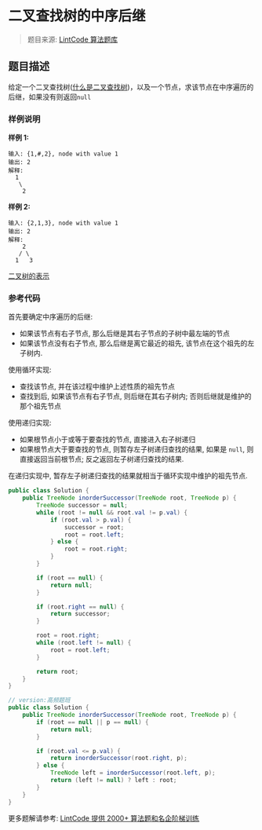 # 二叉查找树的中序后继
 > 题目来源: [LintCode 算法题库](https://www.lintcode.com/problem/inorder-successor-in-bst/?utm_source=sc-github-wzz)
 ## 题目描述
 给定一个二叉查找树([什么是二叉查找树](http://www.lintcode.com/zh-cn/problem/validate-binary-search-tree/))，以及一个节点，求该节点在中序遍历的后继，如果没有则返回`null`
 ### 样例说明
 **样例 1:**

```
输入: {1,#,2}, node with value 1
输出: 2
解释: 
  1
   \
    2
```

**样例 2:**

```
输入: {2,1,3}, node with value 1
输出: 2
解释: 
    2
   / \
  1   3
```

[二叉树的表示](https://www.lintcode.com/help/binary-tree-representation/)
 ### 参考代码
 首先要确定中序遍历的后继:

- 如果该节点有右子节点, 那么后继是其右子节点的子树中最左端的节点
- 如果该节点没有右子节点, 那么后继是离它最近的祖先, 该节点在这个祖先的左子树内.

使用循环实现:

- 查找该节点, 并在该过程中维护上述性质的祖先节点
- 查找到后, 如果该节点有右子节点, 则后继在其右子树内; 否则后继就是维护的那个祖先节点

使用递归实现:

- 如果根节点小于或等于要查找的节点, 直接进入右子树递归
- 如果根节点大于要查找的节点, 则暂存左子树递归查找的结果, 如果是 `null`, 则直接返回当前根节点; 反之返回左子树递归查找的结果.

在递归实现中, 暂存左子树递归查找的结果就相当于循环实现中维护的祖先节点.
```java
public class Solution {
    public TreeNode inorderSuccessor(TreeNode root, TreeNode p) {
        TreeNode successor = null;
        while (root != null && root.val != p.val) {
            if (root.val > p.val) {
                successor = root;
                root = root.left;
            } else {
                root = root.right;
            }
        }

        if (root == null) {
            return null;
        }

        if (root.right == null) {
            return successor;
        }

        root = root.right;
        while (root.left != null) {
            root = root.left;
        }

        return root;
    }
}

// version:高频题班
public class Solution {
    public TreeNode inorderSuccessor(TreeNode root, TreeNode p) {
        if (root == null || p == null) {
            return null;
        }

        if (root.val <= p.val) {
            return inorderSuccessor(root.right, p);
        } else {
            TreeNode left = inorderSuccessor(root.left, p);
            return (left != null) ? left : root;
        }
    }
}
```
 更多题解请参考: [LintCode 提供 2000+ 算法题和名企阶梯训练](https://www.lintcode.com/problem/?utm_source=sc-github-wzz)